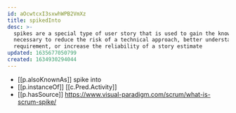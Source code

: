 ```yaml
---
id: aOcwtcxI3sxwhWPB2VmXz
title: spikedInto
desc: >-
  spikes are a special type of user story that is used to gain the knowledge
  necessary to reduce the risk of a technical approach, better understand a
  requirement, or increase the reliability of a story estimate
updated: 1635677050799
created: 1634930294044
---
```


- [[p.alsoKnownAs]] spike into
- [[p.instanceOf]] [[c.Pred.Activity]]
- [[p.hasSource]] https://www.visual-paradigm.com/scrum/what-is-scrum-spike/
